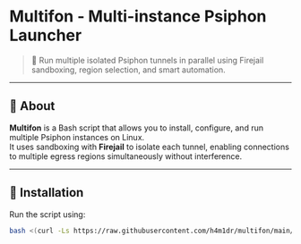 # Multifon - Multi-instance Psiphon Launcher

> 🔐 Run multiple isolated Psiphon tunnels in parallel using Firejail sandboxing, region selection, and smart automation.

---

## 🧩 About

**Multifon** is a Bash script that allows you to install, configure, and run multiple Psiphon instances on Linux.  
It uses sandboxing with **Firejail** to isolate each tunnel, enabling connections to multiple egress regions simultaneously without interference.

---

## 🚀 Installation

Run the script using:

```bash
bash <(curl -Ls https://raw.githubusercontent.com/h4m1dr/multifon/main/multifon.sh)
